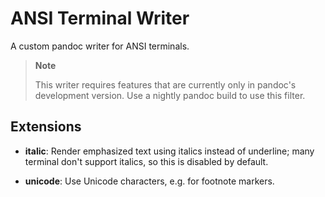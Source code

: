 # ANSI Terminal Writer

A custom pandoc writer for ANSI terminals.

> **Note**
>
> This writer requires features that are currently only in pandoc's
> development version. Use a nightly pandoc build to use this filter.

## Extensions

- **italic**: Render emphasized text using italics instead of underline;
  many terminal don't support italics, so this is disabled by default.

- **unicode**: Use Unicode characters, e.g. for footnote markers.

